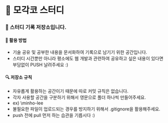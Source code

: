 # 🎨 모각코 스터디

### 📝 스터디 기록 저장소입니다.

#### 🎈 활용 방법

- 기술 공유 및 공부한 내용을 문서화하여 기록으로 남기기 위한 공간입니다. 
- 스터디 시간뿐만 아니라 평소에도 웹 개발과 관련하여 공유하고 싶은 내용이 있다면 부담없이 PUSH 날려주세요 :)

#### 🔍 저장소 규칙

- 자유롭게 활용하는 공간이기 때문에 따로 커밋 규칙은 없습니다. 
- 각자 사용할 공간을 구분하기 위해서 영문으로 폴더 하나씩 만들어주세요. 
- ex) \minho-lee
- 불필요한 파일이 업로드되는 경우를 방지하기 위해서 .gitignore을 활용해주세요.
- push 전에 pull 먼저 하는 습관을 기릅시다 :)
